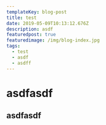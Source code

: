```yaml
---
templateKey: blog-post
title: test
date: 2019-05-09T10:13:12.676Z
description: asdf
featuredpost: true
featuredimage: /img/blog-index.jpg
tags:
  - test
  - asdf
  - asdff
---
```

# asdfasdf

## asdfasdf
